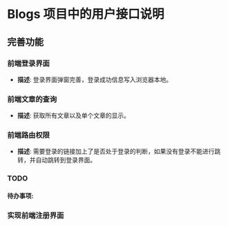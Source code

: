 # Blogs 项目中的用户接口说明  
  
## 完善功能  
  
### 前端登录界面  
- **描述**: 登录界面弹窗完善，登录成功信息写入浏览器本地。 

### 前端文章的查询
- **描述**: 获取所有文章以及单个文章的显示。 

### 前端路由权限
- **描述**: 需要登录的链接加上了是否处于登录的判断，如果没有登录不能进行跳转，并自动跳转到登录界面。 
  
### TODO  

#### 待办事项:

### 实现前端注册界面